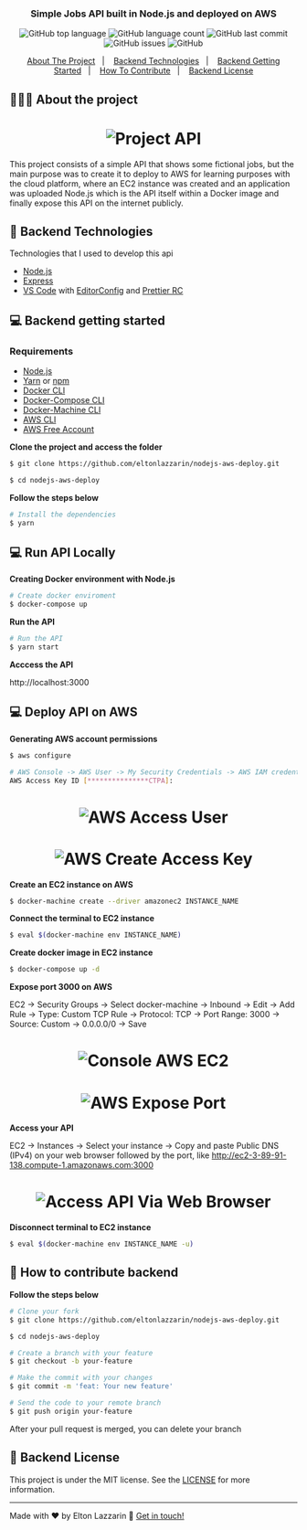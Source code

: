 <h3 align="center">
  Simple Jobs API built in Node.js and deployed on AWS
</h3>

<p align="center">
  <img alt="GitHub top language" src="https://img.shields.io/github/languages/top/eltonlazzarin/nodejs-aws-deploy">

  <img alt="GitHub language count" src="https://img.shields.io/github/languages/count/eltonlazzarin/nodejs-aws-deploy">

  <img alt="GitHub last commit" src="https://img.shields.io/github/last-commit/eltonlazzarin/nodejs-aws-deploy">

  <img alt="GitHub issues" src="https://img.shields.io/github/issues/eltonlazzarin/nodejs-aws-deploy">

  <img alt="GitHub" src="https://img.shields.io/github/license/eltonlazzarin/nodejs-aws-deploy">
</p>

<p align="center">
  <a href="#-about-the-project">About The Project</a>&nbsp;&nbsp;&nbsp;|&nbsp;&nbsp;&nbsp;
  <a href="#-backend-technologies">Backend Technologies</a>&nbsp;&nbsp;&nbsp;|&nbsp;&nbsp;&nbsp;
  <a href="#-backend-getting-started">Backend Getting Started</a>&nbsp;&nbsp;&nbsp;|&nbsp;&nbsp;&nbsp;
  <a href="#-how-to-contribute-backend">How To Contribute</a>&nbsp;&nbsp;&nbsp;|&nbsp;&nbsp;&nbsp;
  <a href="#-backend-license">Backend License</a>
</p>

## 👨🏻‍💻 About the project

<h1 align="center">
	<img alt="Project API" src="https://github.com/eltonlazzarin/nodejs-aws-deploy/blob/main/screenshots/api.png" />
</h1>

<p>
This project consists of a simple API that shows some fictional jobs, but the main purpose was to create it to deploy to AWS for learning purposes with the cloud platform, where an EC2 instance was created and an application was uploaded Node.js which is the API itself within a Docker image and finally expose this API on the internet publicly.</p>

## 🚀 Backend Technologies

Technologies that I used to develop this api

- [Node.js](https://nodejs.org/en)
- [Express](https://github.com/expressjs/express)
- [VS Code](https://code.visualstudio.com) with [EditorConfig](https://marketplace.visualstudio.com/items?itemName=EditorConfig.EditorConfig) and [Prettier RC](https://github.com/prettier/prettier)

## 💻 Backend getting started

### Requirements

- [Node.js](https://nodejs.org/en/)
- [Yarn](https://classic.yarnpkg.com/) or [npm](https://www.npmjs.com/)
- [Docker CLI](https://docs.docker.com/engine/reference/commandline/cli)
- [Docker-Compose CLI](https://docs.docker.com/compose/reference/overview)
- [Docker-Machine CLI](https://docs.docker.com/machine/install-machine)
- [AWS CLI](https://docs.aws.amazon.com/cli/latest/userguide/install-cliv2.html)
- [AWS Free Account](https://aws.amazon.com/free/)

**Clone the project and access the folder**

```bash
$ git clone https://github.com/eltonlazzarin/nodejs-aws-deploy.git

$ cd nodejs-aws-deploy
```

**Follow the steps below**

```bash
# Install the dependencies
$ yarn
```

## 💻 Run API Locally

**Creating Docker environment with Node.js**

```bash
# Create docker enviroment
$ docker-compose up
```

**Run the API**

```bash
# Run the API
$ yarn start
```

**Acccess the API**

http://localhost:3000

## 💻 Deploy API on AWS

**Generating AWS account permissions**

```bash
$ aws configure

# AWS Console -> AWS User -> My Security Credentials -> AWS IAM credential and click Create access key button and then copy Access key ID and paste bellow
AWS Access Key ID [***************CTPA]:
```

<h1 align="center">
	<img alt="AWS Access User" src="https://github.com/eltonlazzarin/nodejs-aws-deploy/blob/main/screenshots/console_user_security.png" />
</h1>

<h1 align="center">
	<img alt="AWS Create Access Key" src="https://github.com/eltonlazzarin/nodejs-aws-deploy/blob/main/screenshots/create_access_key.png" />
</h1>

**Create an EC2 instance on AWS**

```bash
$ docker-machine create --driver amazonec2 INSTANCE_NAME
```

**Connect the terminal to EC2 instance**

```bash
$ eval $(docker-machine env INSTANCE_NAME)
```

**Create docker image in EC2 instance**

```bash
$ docker-compose up -d
```

**Expose port 3000 on AWS**

EC2 -> Security Groups -> Select docker-machine -> Inbound -> Edit -> Add Rule -> Type: Custom TCP Rule -> Protocol: TCP -> Port Range: 3000 -> Source: Custom -> 0.0.0.0/0 -> Save

<h1 align="center">
	<img alt="Console AWS EC2" src="https://github.com/eltonlazzarin/nodejs-aws-deploy/blob/main/screenshots/console_ec2.png" />
</h1>

<h1 align="center">
	<img alt="AWS Expose Port" src="https://github.com/eltonlazzarin/nodejs-aws-deploy/blob/main/screenshots/expose_port.png" />
</h1>

**Access your API**

EC2 -> Instances -> Select your instance -> Copy and paste Public DNS (IPv4) on your web browser followed by the port, like http://ec2-3-89-91-138.compute-1.amazonaws.com:3000

<h1 align="center">
	<img alt="Access API Via Web Browser" src="https://github.com/eltonlazzarin/nodejs-aws-deploy/blob/main/screenshots/access_api.png" />
</h1>

**Disconnect terminal to EC2 instance**

```bash
$ eval $(docker-machine env INSTANCE_NAME -u)
```

## 🤔 How to contribute backend

**Follow the steps below**

```bash
# Clone your fork
$ git clone https://github.com/eltonlazzarin/nodejs-aws-deploy.git

$ cd nodejs-aws-deploy

# Create a branch with your feature
$ git checkout -b your-feature

# Make the commit with your changes
$ git commit -m 'feat: Your new feature'

# Send the code to your remote branch
$ git push origin your-feature
```

After your pull request is merged, you can delete your branch

## 📝 Backend License

This project is under the MIT license. See the [LICENSE](https://github.com/eltonlazzarin/nodejs-aws-deploy/blob/master/LICENSE) for more information.

---

Made with ♥ by Elton Lazzarin :wave: [Get in touch!](https://www.linkedin.com/in/eltonlazzarin/)
